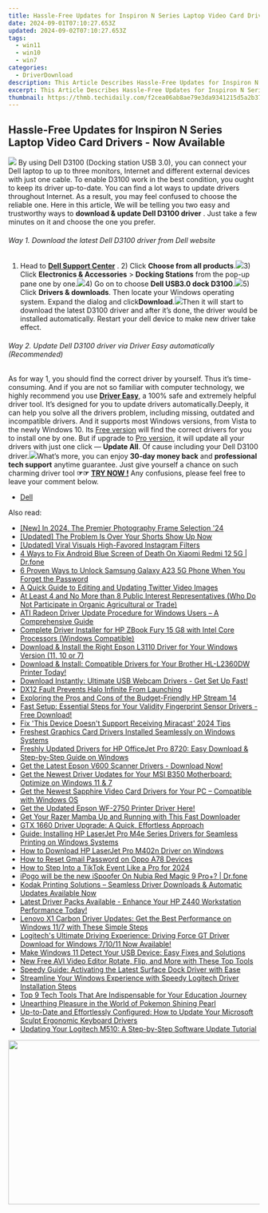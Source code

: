 ```yaml
---
title: Hassle-Free Updates for Inspiron N Series Laptop Video Card Drivers - Now Available
date: 2024-09-01T07:10:27.653Z
updated: 2024-09-02T07:10:27.653Z
tags:
  - win11
  - win10
  - win7
categories:
  - DriverDownload
description: This Article Describes Hassle-Free Updates for Inspiron N Series Laptop Video Card Drivers - Now Available
excerpt: This Article Describes Hassle-Free Updates for Inspiron N Series Laptop Video Card Drivers - Now Available
thumbnail: https://thmb.techidaily.com/f2cea06ab8ae79e3da9341215d5a2b3791081a5d0d2f702dc7f4ecb1fa023ae2.jpg
---
```


## Hassle-Free Updates for Inspiron N Series Laptop Video Card Drivers - Now Available

![](https://images.drivereasy.com/wp-content/uploads/2017/05/1-4.jpg) By using Dell D3100 (Docking station USB 3.0), you can connect your Dell laptop to up to three monitors, Internet and different external devices with just one cable. To enable D3100 work in the best condition, you ought to keep its driver up-to-date. You can find a lot ways to update drivers throughout Internet. As a result, you may feel confused to choose the reliable one. Here in this article, We will be telling you two easy and trustworthy ways to **download & update Dell D3100 driver** . Just take a few minutes on it and choose the one you prefer.

###### Way 1\. Download the latest Dell D3100 driver from Dell website

######

1) Head to **[Dell Support Center](https://shop-links.co/link/?exclusive=1&publisher_slug=itechdaily19598&url=http%3A%2F%2Fwww.dell.com%2Fsupport%2Fhome%2Fus%2Fen%2F19%3Fc%3Dus%26l%3Den%26%7Eck%3Dmn)** . 2) Click **Choose from all products**.![](https://images.drivereasy.com/wp-content/uploads/2017/05/2-3.jpg)3) Click **Electronics & Accessories** \> **Docking Stations** from the pop-up pane one by one.![](https://images.drivereasy.com/wp-content/uploads/2017/05/3-3.jpg)4) Go on to choose **Dell USB3.0 dock D3100**.![](https://images.drivereasy.com/wp-content/uploads/2017/05/4-4.jpg)5) Click **Drivers & downloads**. Then locate your Windows operating system. Expand the dialog and click**Download**.![](https://images.drivereasy.com/wp-content/uploads/2017/05/5-3.jpg)Then it will start to download the latest D3100 driver and after it’s done, the driver would be installed automatically. Restart your dell device to make new driver take effect.

###### Way 2\. Update Dell D3100 driver via Driver Easy automatically (Recommended)

######

As for way 1, you should find the correct driver by yourself. Thus it’s time-consuming. And if you are not so familiar with computer technology, we highly recommend you use [**Driver Easy**](https://tools.techidaily.com/drivereasy/download/), a 100% safe and extremely helpful driver tool.  It’s designed for you to update drivers automatically.Deeply, it can help you solve all the drivers problem, including missing, outdated and incompatible drivers. And it supports most Windows versions, from Vista to the newly Windows 10\. Its [Free version](https://tools.techidaily.com/drivereasy/download/) will find the correct drivers for you to install one by one. But if upgrade to [Pro version](https://tools.techidaily.com/drivereasy/download/), it will update all your drivers with just one click — **Update All**. Of cause including your Dell D3100 driver.![](https://images.drivereasy.com/wp-content/uploads/2017/05/6-3.jpg)What’s more, you can enjoy **30-day money back** and **professional tech support** anytime guarantee. Just  give yourself a chance on such charming driver tool **☞☞**  **[TRY NOW !](https://tools.techidaily.com/drivereasy/download/)** **[](https://tools.techidaily.com/drivereasy/download/)** **[](https://tools.techidaily.com/drivereasy/download/)** Any confusions, please feel free to leave your comment below.

* [Dell](https://tools.techidaily.com/drivereasy/download/)

<ins class="adsbygoogle"
     style="display:block"
     data-ad-format="autorelaxed"
     data-ad-client="ca-pub-7571918770474297"
     data-ad-slot="1223367746"></ins>



<ins class="adsbygoogle"
     style="display:block"
     data-ad-client="ca-pub-7571918770474297"
     data-ad-slot="8358498916"
     data-ad-format="auto"
     data-full-width-responsive="true"></ins>

<span class="atpl-alsoreadstyle">Also read:</span>
<div><ul>
<li><a href="https://vp-tips.techidaily.com/new-in-2024-the-premier-photography-frame-selection-24/"><u>[New] In 2024, The Premier Photography Frame Selection '24</u></a></li>
<li><a href="https://facebook-record-videos.techidaily.com/updated-the-problem-is-over-your-shorts-show-up-now/"><u>[Updated] The Problem Is Over  Your Shorts Show Up Now</u></a></li>
<li><a href="https://instagram-video-recordings.techidaily.com/updated-viral-visuals-high-favored-instagram-filters/"><u>[Updated] Viral Visuals  High-Favored Instagram Filters</u></a></li>
<li><a href="https://howto.techidaily.com/4-ways-to-fix-android-blue-screen-of-death-on-xiaomi-redmi-12-5g-drfone-by-drfone-fix-android-problems-fix-android-problems/"><u>4 Ways to Fix Android Blue Screen of Death On Xiaomi Redmi 12 5G | Dr.fone</u></a></li>
<li><a href="https://android-unlock.techidaily.com/6-proven-ways-to-unlock-samsung-galaxy-a23-5g-phone-when-you-forget-the-password-by-drfone-android/"><u>6 Proven Ways to Unlock Samsung Galaxy A23 5G Phone When You Forget the Password</u></a></li>
<li><a href="https://twitter-videos.techidaily.com/a-quick-guide-to-editing-and-updating-twitter-video-images/"><u>A Quick Guide to Editing and Updating Twitter Video Images</u></a></li>
<li><a href="https://win-amazing.techidaily.com/at-least-4-and-no-more-than-8-public-interest-representatives-who-do-not-participate-in-organic-agricultural-or-trade/"><u>At Least 4 and No More than 8 Public Interest Representatives (Who Do Not Participate in Organic Agricultural or Trade)</u></a></li>
<li><a href="https://win-amazing.techidaily.com/ati-radeon-driver-update-procedure-for-windows-users-a-comprehensive-guide/"><u>ATI Radeon Driver Update Procedure for Windows Users – A Comprehensive Guide</u></a></li>
<li><a href="https://win-amazing.techidaily.com/complete-driver-installer-for-hp-zbook-fury-15-g8-with-intel-core-processors-windows-compatible/"><u>Complete Driver Installer for HP ZBook Fury 15 G8 with Intel Core Processors (Windows Compatible)</u></a></li>
<li><a href="https://win-amazing.techidaily.com/download-and-install-the-right-epson-l3110-driver-for-your-windows-version-11-10-or-7/"><u>Download & Install the Right Epson L3110 Driver for Your Windows Version (11, 10 or 7)</u></a></li>
<li><a href="https://win-amazing.techidaily.com/1722969791860-download-and-install-compatible-drivers-for-your-brother-hl-l2360dw-printer-today/"><u>Download & Install: Compatible Drivers for Your Brother HL-L2360DW Printer Today!</u></a></li>
<li><a href="https://win-amazing.techidaily.com/1722972962423-download-instantly-ultimate-usb-webcam-drivers-get-set-up-fast/"><u>Download Instantly: Ultimate USB Webcam Drivers - Get Set Up Fast!</u></a></li>
<li><a href="https://graphic-issues.techidaily.com/dx12-fault-prevents-halo-infinite-from-launching/"><u>DX12 Fault Prevents Halo Infinite From Launching</u></a></li>
<li><a href="https://buynow-help.techidaily.com/exploring-the-pros-and-cons-of-the-budget-friendly-hp-stream-14/"><u>Exploring the Pros and Cons of the Budget-Friendly HP Stream 14</u></a></li>
<li><a href="https://win-amazing.techidaily.com/fast-setup-essential-steps-for-your-validity-fingerprint-sensor-drivers-free-download/"><u>Fast Setup: Essential Steps for Your Validity Fingerprint Sensor Drivers - Free Download!</u></a></li>
<li><a href="https://win-howtos.techidaily.com/1723209598426-fix-this-device-doesnt-support-receiving-miracast-2024-tips/"><u>Fix 'This Device Doesn't Support Receiving Miracast' 2024 Tips</u></a></li>
<li><a href="https://win-amazing.techidaily.com/freshest-graphics-card-drivers-installed-seamlessly-on-windows-systems/"><u>Freshest Graphics Card Drivers Installed Seamlessly on Windows Systems</u></a></li>
<li><a href="https://win-amazing.techidaily.com/freshly-updated-drivers-for-hp-officejet-pro-8720-easy-download-and-step-by-step-guide-on-windows/"><u>Freshly Updated Drivers for HP OfficeJet Pro 8720: Easy Download & Step-by-Step Guide on Windows</u></a></li>
<li><a href="https://win-amazing.techidaily.com/get-the-latest-epson-v600-scanner-drivers-download-now/"><u>Get the Latest Epson V600 Scanner Drivers - Download Now!</u></a></li>
<li><a href="https://win-amazing.techidaily.com/get-the-newest-driver-updates-for-your-msi-b350-motherboard-optimize-on-windows-11-and-7/"><u>Get the Newest Driver Updates for Your MSI B350 Motherboard: Optimize on Windows 11 & 7</u></a></li>
<li><a href="https://win-amazing.techidaily.com/get-the-newest-sapphire-video-card-drivers-for-your-pc-compatible-with-windows-os/"><u>Get the Newest Sapphire Video Card Drivers for Your PC – Compatible with Windows OS</u></a></li>
<li><a href="https://hardware-updates.techidaily.com/get-the-updated-epson-wf-2750-printer-driver-here/"><u>Get the Updated Epson WF-2750 Printer Driver Here!</u></a></li>
<li><a href="https://win-amazing.techidaily.com/get-your-razer-mamba-up-and-running-with-this-fast-downloader/"><u>Get Your Razer Mamba Up and Running with This Fast Downloader</u></a></li>
<li><a href="https://win-amazing.techidaily.com/gtx-1660-driver-upgrade-a-quick-effortless-approach/"><u>GTX 1660 Driver Upgrade: A Quick, Effortless Approach</u></a></li>
<li><a href="https://win-amazing.techidaily.com/guide-installing-hp-laserjet-pro-m4e-series-drivers-for-seamless-printing-on-windows-systems/"><u>Guide: Installing HP LaserJet Pro M4e Series Drivers for Seamless Printing on Windows Systems</u></a></li>
<li><a href="https://win-amazing.techidaily.com/how-to-download-hp-laserjet-pro-m402n-driver-on-windows/"><u>How to Download HP LaserJet Pro M402n Driver on Windows</u></a></li>
<li><a href="https://easy-unlock-android.techidaily.com/how-to-reset-gmail-password-on-oppo-a78-devices-by-drfone-android/"><u>How to Reset Gmail Password on Oppo A78 Devices</u></a></li>
<li><a href="https://tiktok-clips.techidaily.com/how-to-step-into-a-tiktok-event-like-a-pro-for-2024/"><u>How to Step Into a TikTok Event Like a Pro for 2024</u></a></li>
<li><a href="https://pokemon-go-android.techidaily.com/ipogo-will-be-the-new-ispoofer-on-nubia-red-magic-9-proplus-drfone-by-drfone-virtual-android/"><u>iPogo will be the new iSpoofer On Nubia Red Magic 9 Pro+? | Dr.fone</u></a></li>
<li><a href="https://win-amazing.techidaily.com/kodak-printing-solutions-seamless-driver-downloads-and-automatic-updates-available-now/"><u>Kodak Printing Solutions – Seamless Driver Downloads & Automatic Updates Available Now</u></a></li>
<li><a href="https://win-amazing.techidaily.com/latest-driver-packs-available-enhance-your-hp-z440-workstation-performance-today/"><u>Latest Driver Packs Available - Enhance Your HP Z440 Workstation Performance Today!</u></a></li>
<li><a href="https://win-amazing.techidaily.com/lenovo-x1-carbon-driver-updates-get-the-best-performance-on-windows-117-with-these-simple-steps/"><u>Lenovo X1 Carbon Driver Updates: Get the Best Performance on Windows 11/7 with These Simple Steps</u></a></li>
<li><a href="https://win-amazing.techidaily.com/logitechs-ultimate-driving-experience-driving-force-gt-driver-download-for-windows-71011-now-available/"><u>Logitech's Ultimate Driving Experience: Driving Force GT Driver Download for Windows 7/10/11 Now Available!</u></a></li>
<li><a href="https://win-amazing.techidaily.com/make-windows-11-detect-your-usb-device-easy-fixes-and-solutions/"><u>Make Windows 11 Detect Your USB Device: Easy Fixes and Solutions</u></a></li>
<li><a href="https://ai-driven-video-production.techidaily.com/new-free-avi-video-editor-rotate-flip-and-more-with-these-top-tools/"><u>New Free AVI Video Editor Rotate, Flip, and More with These Top Tools</u></a></li>
<li><a href="https://win-amazing.techidaily.com/speedy-guide-activating-the-latest-surface-dock-driver-with-ease/"><u>Speedy Guide: Activating the Latest Surface Dock Driver with Ease</u></a></li>
<li><a href="https://win-amazing.techidaily.com/streamline-your-windows-experience-with-speedy-logitech-driver-installation-steps/"><u>Streamline Your Windows Experience with Speedy Logitech Driver Installation Steps</u></a></li>
<li><a href="https://tech-renaissance.techidaily.com/top-9-tech-tools-that-are-indispensable-for-your-education-journey/"><u>Top 9 Tech Tools That Are Indispensable for Your Education Journey</u></a></li>
<li><a href="https://buynow-reviews.techidaily.com/unearthing-pleasure-in-the-world-of-pokemon-shining-pearl/"><u>Unearthing Pleasure in the World of Pokemon Shining Pearl</u></a></li>
<li><a href="https://win-amazing.techidaily.com/up-to-date-and-effortlessly-configured-how-to-update-your-microsoft-sculpt-ergonomic-keyboard-drivers/"><u>Up-to-Date and Effortlessly Configured: How to Update Your Microsoft Sculpt Ergonomic Keyboard Drivers</u></a></li>
<li><a href="https://win-amazing.techidaily.com/updating-your-logitech-m510-a-step-by-step-software-update-tutorial/"><u>Updating Your Logitech M510: A Step-by-Step Software Update Tutorial</u></a></li>
</ul></div>

<!-- affiliate ads begin -->
<a href="https://ursime.pxf.io/c/5597632/2092236/16384" target="_top" id="2092236"><img src="//a.impactradius-go.com/display-ad/16384-2092236" border="0" alt="" width="1920" height="329"/></a><img height="0" width="0" src="https://imp.pxf.io/i/5597632/2092236/16384" style="position:absolute;visibility:hidden;" border="0" />
<!-- affiliate ads end -->